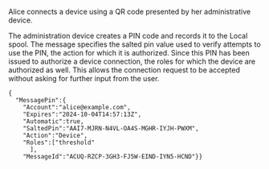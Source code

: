 
Alice connects a device using a QR code presented by her administrative device.

The administration device creates a PIN code and records it to the Local spool. The
message specifies the salted pin value used to verify attempts to use the PIN, the
action for which it is authorized. Since this PIN has been issued to authorize a device
connection, the roles for which the device are authorized as well. This allows the 
connection request to be accepted without asking for further input from the user.

~~~~
{
  "MessagePin":{
    "Account":"alice@example.com",
    "Expires":"2024-10-04T14:57:13Z",
    "Automatic":true,
    "SaltedPin":"AAI7-MJRN-N4VL-OA4S-MGHR-IYJH-PWXM",
    "Action":"Device",
    "Roles":["threshold"
      ],
    "MessageId":"ACUQ-RZCP-3GH3-FJ5W-EIND-IYN5-HCND"}}
~~~~

